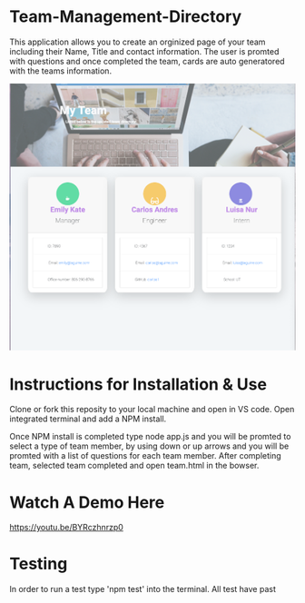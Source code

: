 # Team-Management-Directory 
This application allows you to create an orginized page of your team including their Name, Title and contact information. 
The user is promted with questions and once completed the team, cards are auto generatored with the teams information.

![ ](Assets/screenshot.png)


# Instructions for Installation & Use
Clone or fork this reposity to your local machine and open in VS code.
Open integrated terminal and add a NPM install. 

Once NPM install is completed type node app.js and you will be promted to select a type of team member, by using down or up arrows and you will be promted with  a list of questions for each team member. After completing team, selected team completed and open team.html in the bowser. 

# Watch A Demo Here 
https://youtu.be/BYRczhnrzp0

# Testing 
In order to run a test type 'npm test' into the terminal.
All test have past
